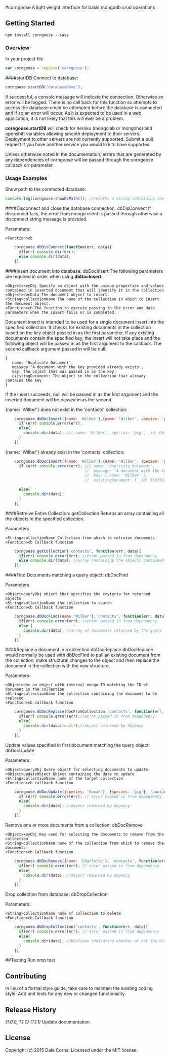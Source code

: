 #corngoose
A light weight interface for basic mongodb crud operations

## Getting Started

```shell
npm install corngoose --save
```

### Overview
In your project file

```javascript
var corngoose = require('corngoose');
```
####startDB
Connect to database:

```javascript
corngoose.startDB('databaseName');
```
If successful, a console message will indicate the connection. Otherwise an error will be logged. There is no call back for this function so attempts to access the database could be attempted before the database is connected and if so an error will occur. As it is expected to be used in a web application, it is not likely that this will ever be a problem.

**corngoose.startDB** will check for heroku (mongolab or mongohq) and openshift variables allowing smooth deployment to their servers. Deployment to other servers are not currently supported. Submit a pull request if you have another service you would like to have supported.

Unless otherwise noted in the documentation, errors that are generated by any dependencies of corngoose will be passed through the corngoose callback *err* parameter.
### Usage Examples
Show path to the connected database:

```javascript
console.log(corngoose.showDbPath()); //returns a string containing the path created by corngoose.startDB to the database and the database name provided as a parameter
```

####Disconnect and close the database connection: dbDisConnect
If disconnect fails, the error from mongo client is passed through otherwise a disconnect string message is provided.

Parameters:

    <Function>cb
```javascript
    corngoose.dbDisConnect(function(err, data){
      if(err) console.dir(err);
      else console.dir(data);
    });
```

####Insert document into database: dbDocInsert
The following parameters are required in order when using **dbDocInsert**:

    <Object>keyObj Specify an object with the unique properties and values contained in inserted document that will identify it in the collection
    <Object>docData The document object to insert.
    <String>collectionName The name of the collection in which to insert the document object.
    <Function>cb The function to execute passing in the error and data parameters when the insert fails or is completed.

Document insert is intended to be used for a single document insert into the specified collection. It checks for existing documents in the collection based on the key object passed in as the first parameter. If any existing documents contain the specified key, the insert will not take place and the following object will be passed in as the first argument to the callback. The second callback argument passed in will be null:


    {
       name: 'Duplicate Document',
       message:'A document with the key provided already exists',
       key: the object that was passed in as the key,
       existingDocument: The object in the collection that already contains the key
    }

If the insert succeeds, null will be passed in as the first argument and the inserted document will be passed in as the second.

{name: 'Wilber'} does not exist in the 'contacts' collection:

```javascript
    corngoose.dbDocInsert({name: 'Wilber'},{name: 'Wilber', species: 'pig'}, 'contacts', function(err, data){
      if (err) console.error(err);
      else{
        console.dir(data); //{ name: 'Wilber', species: 'pig', _id: ObjectID { _bsontype: 'ObjectID', id: 'V×S#¶ çÀ\u001fkúB' } }
      }
    });
```
{name: 'Wilber'} already exist in the 'contacts' collection:

```javascript
    corngoose.dbDocInsert({name: 'Wilber'},{name: 'Wilber', species: 'pig'}, 'contacts', function(err, data){
      if (err) console.error(err); //{ name: 'Duplicate Document',
                                   //  message: 'A document with the key provided already exists',
                                   //  key: { name: 'Wilber' },
                                   //  existingDocument: { _id: 56d75323b683e7c01f6bfa42, name: 'Wilber', species: 'pig' } }

      else{
        console.dir(data);
      }
    });
```
####Retreive Entire Collection: getCollection
Returns an array containing all the objects in the specified collection.

Parameters

    <String>collectionName Collection from which to retreive documents
    <Function>cb Callback function


```javascript
    corngoose.getCollection('contacts', function(err, data){
      if(err) console.error(err); //error passed in from dependency
      else console.dir(data); //array containing the objects contained in the 'contacts' collection.
    });
```
####Find Documents matching a query object: dbDocFind

Parameters

    <Object>queryObj object that specifies the cryteria for returned objects
    <String>collectionName the collection to search
    <Function>cb Callback function

```javascript
    corngoose.dbDocFind({name:'Wilber'},'contacts', function(err, data){
      if(err) console.error(err); //error passed in from dependency
      else {
        console.dir(data); //array of documents returned by the query
      }
    });
```

####Replace a document in a collection dbDocReplace
dbDocReplace would normally be used with dbDocFind to pull an existing document from the collection, make structural changes to the object and then replace the document in the collection with the new structure.

Parameters:

    <Object>doc an object with internal mongo ID matching the ID of document in the collection
    <String>collectionName the collection containing the document to be replaced
    <Function>cb callback function

```javascript
    corngoose.dbDocReplace(docFromCollection,'contacts', function(err, data){
      if(err) console.error(err);//error passed in from dependency
      else{
        console.dir(data.result);//object returned by depency
      }
    });
```

Update values specified in first document matching the query object: dbDocUpdate

Parameters:

    <Object>queryObj Query object for selecting documents to update
    <Object>updateObject Object containing the data to update
    <String>collectionName name of the target collection
    <Function>cb callback function

```javascript
    corngoose.dbDocUpdate({species: 'human'}, {species: 'pig'}, 'contacts', function(err, data){
      if (err) console.error(err); // error passed in from dependency
      else{
        console.dir(data); //object returned by depency
      }
    });
```

Remove one or more documents from a collection: dbDocRemove

    <Object>keyObj Key used for selecting the documents to remove from the collection
    <String>collectionName name of the collection from which to remove the documents
    <Function>cb Callback function

```javascript
    corngoose.dbDocRemove({name: 'Charlotte'}, 'contacts', function(err, data){
      if(err) console.error(err); // error passed in from dependency
      else{
        console.dir(data); //object returned by depency
      }
    });
```

Drop collection from database: dbDropCollection

Parameters:

    <String>collectionName name of collection to delete
    <Function>cb Callback function

```javascript
    corngoose.dbDropCollection('contacts', function(err, data){
      if(err) console.error(err); // error passed in from dependency
      else{
        console.dir(data); //booliean indicating whether or not the drop was successful
      }
    });
```

##Testing
Run nmp test
    
## Contributing
In lieu of a formal style guide, take care to maintain the existing coding style. Add unit tests for any new or changed functionality.

## Release History
_(1.0.0, 1.1.0)_
_(1.1.1)_ Update documentation

## License
Copyright (c) 2015 Dale Corns. Licensed under the MIT license.
